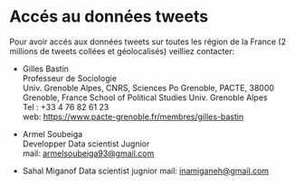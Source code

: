 
# Accés au données tweets

Pour avoir accés aux données tweets sur toutes les région de la France (2 millions de tweets collées et géolocalisés)
veilliez contacter:

 - Gilles Bastin  
  Professeur de Sociologie  
  Univ. Grenoble Alpes, CNRS, Sciences Po Grenoble, PACTE, 38000 Grenoble, France 
  School of Political Studies Univ. Grenoble Alpes  
  Tel : +33 4 76 82 61 23   
  web: https://www.pacte-grenoble.fr/membres/gilles-bastin 
  
  - Armel Soubeiga    
  Developper Data scientist Jugnior        
  mail: armelsoubeiga93@gmail.com 
  
  - Sahal Miganof
  Data scientist jugnior
  mail: inamiganeh@gmail.com
